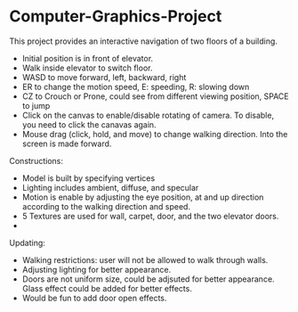 # Computer-Graphics-Project

This project provides an interactive navigation of two floors of a building. 
- Initial position is in front of elevator.
- Walk inside elevator to switch floor.
- WASD to move forward, left, backward, right
- ER to change the motion speed, E: speeding, R: slowing down
- CZ to Crouch or Prone, could see from different viewing position, SPACE to jump
- Click on the canvas to enable/disable rotating of camera. To disable, you need to click the canavas again.
- Mouse drag (click, hold, and move) to change walking direction. Into the screen is made forward. 

Constructions:
- Model is built by specifying vertices
- Lighting includes ambient, diffuse, and specular 
- Motion is enable by adjusting the eye position, at and up direction according to the walking direction and speed. 
- 5 Textures are used for wall, carpet, door, and the two elevator doors. 
- 

Updating:
- Walking restrictions: user will not be allowed to walk through walls.
- Adjusting lighting for better appearance.
- Doors are not uniform size, could be adjsuted for better appearance. Glass effect could be added for better effects. 
- Would be fun to add door open effects. 
